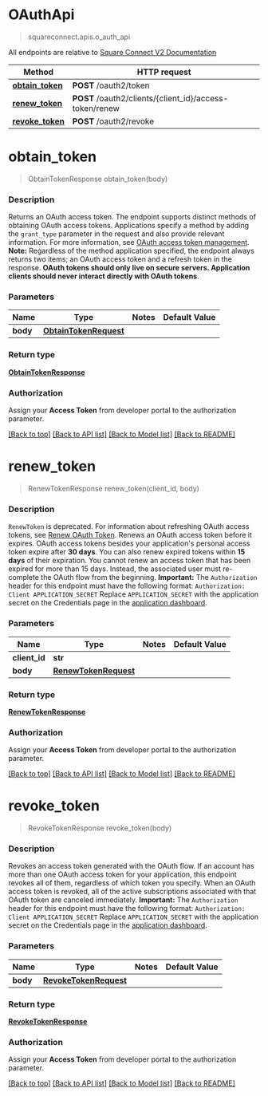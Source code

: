 # OAuthApi
> squareconnect.apis.o_auth_api

All endpoints are relative to [Square Connect V2 Documentation](https://docs.connect.squareup.com/api/connect/v2/#navsection-endpoints)


Method | HTTP request 
------------- | -------------
[**obtain_token**](OAuthApi.md#obtain_token) | **POST** /oauth2/token
[**renew_token**](OAuthApi.md#renew_token) | **POST** /oauth2/clients/{client_id}/access-token/renew
[**revoke_token**](OAuthApi.md#revoke_token) | **POST** /oauth2/revoke


# **obtain_token**
> ObtainTokenResponse obtain_token(body)

### Description

Returns an OAuth access token.   The endpoint supports distinct methods of obtaining OAuth access tokens.  Applications specify a method by adding the `grant_type` parameter  in the request and also provide relevant information.  For more information, see [OAuth access token management](/authz/oauth/how-it-works#oauth-access-token-management).   __Note:__ Regardless of the method application specified, the endpoint always returns two items; an OAuth access token and  a refresh token in the response.   __OAuth tokens should only live on secure servers. Application clients should never interact directly with OAuth tokens__.

### Parameters

Name | Type | Notes | Default Value
------------- | ------------- | ------------- | -------------
 **body** | [**ObtainTokenRequest**](ObtainTokenRequest.md)| 

### Return type

[**ObtainTokenResponse**](ObtainTokenResponse.md)

### Authorization

Assign your **Access Token** from developer portal to the authorization parameter.

[[Back to top]](#) [[Back to API list]](../README.md#documentation-for-api-endpoints) [[Back to Model list]](../README.md#documentation-for-models) [[Back to README]](../README.md)

# **renew_token**
> RenewTokenResponse renew_token(client_id, body)

### Description

`RenewToken` is deprecated. For information about refreshing OAuth access tokens, see  [Renew OAuth Token](/authz/oauth/cookbook/oauth-renew).   Renews an OAuth access token before it expires.  OAuth access tokens besides your application's personal access token expire after __30 days__. You can also renew expired tokens within __15 days__ of their expiration. You cannot renew an access token that has been expired for more than 15 days. Instead, the associated user must re-complete the OAuth flow from the beginning.  __Important:__ The `Authorization` header for this endpoint must have the following format:  ``` Authorization: Client APPLICATION_SECRET ```  Replace `APPLICATION_SECRET` with the application secret on the Credentials page in the [application dashboard](https://connect.squareup.com/apps).

### Parameters

Name | Type | Notes | Default Value
------------- | ------------- | ------------- | -------------
 **client_id** | **str**| 
 **body** | [**RenewTokenRequest**](RenewTokenRequest.md)| 

### Return type

[**RenewTokenResponse**](RenewTokenResponse.md)

### Authorization

Assign your **Access Token** from developer portal to the authorization parameter.

[[Back to top]](#) [[Back to API list]](../README.md#documentation-for-api-endpoints) [[Back to Model list]](../README.md#documentation-for-models) [[Back to README]](../README.md)

# **revoke_token**
> RevokeTokenResponse revoke_token(body)

### Description

Revokes an access token generated with the OAuth flow.  If an account has more than one OAuth access token for your application, this endpoint revokes all of them, regardless of which token you specify. When an OAuth access token is revoked, all of the active subscriptions associated with that OAuth token are canceled immediately.  __Important:__ The `Authorization` header for this endpoint must have the following format:  ``` Authorization: Client APPLICATION_SECRET ```  Replace `APPLICATION_SECRET` with the application secret on the Credentials page in the [application dashboard](https://connect.squareup.com/apps).

### Parameters

Name | Type | Notes | Default Value
------------- | ------------- | ------------- | -------------
 **body** | [**RevokeTokenRequest**](RevokeTokenRequest.md)| 

### Return type

[**RevokeTokenResponse**](RevokeTokenResponse.md)

### Authorization

Assign your **Access Token** from developer portal to the authorization parameter.

[[Back to top]](#) [[Back to API list]](../README.md#documentation-for-api-endpoints) [[Back to Model list]](../README.md#documentation-for-models) [[Back to README]](../README.md)

